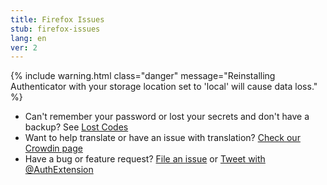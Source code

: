 ```yaml
---
title: Firefox Issues
stub: firefox-issues
lang: en
ver: 2
---
```


{% include warning.html class="danger" message="Reinstalling Authenticator with your storage location set to 'local' will cause data loss." %}

- Can't remember your password or lost your secrets and don't have a backup? See [Lost Codes](lost-codes)
- Want to help translate or have an issue with translation? [Check our Crowdin page](https://crowdin.com/project/authenticator-firefox)
- Have a bug or feature request? [File an issue](https://github.com/Authenticator-Extension/Authenticator/issues/new/choose) or [Tweet with @AuthExtension](https://twitter.com/intent/tweet?text=@AuthExtension)